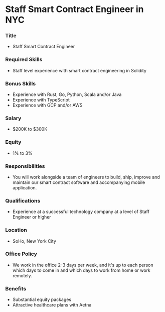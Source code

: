 # Staff Smart Contract Engineer in NYC

### Title

- Staff Smart Contract Engineer

### Required Skills

- Staff level experience with smart contract engineering in Solidity

### Bonus Skills

- Experience with Rust, Go, Python, Scala and/or Java
- Experience with TypeScript
- Experience with GCP and/or AWS

### Salary

- $200K to $300K

### Equity

- 1% to 3%

### Responsibilities

- You will work alongside a team of engineers to build, ship, improve and maintain our smart contract software and accompanying mobile application.

### Qualifications

- Experience at a successful technology company at a level of Staff Engineer or higher

### Location

- SoHo, New York City

### Office Policy

- We work in the office 2-3 days per week, and it's up to each person which days to come in and which days to work from home or work remotely.

### Benefits

- Substantial equity packages
- Attractive healthcare plans with Aetna
